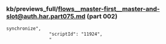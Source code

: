 ### kb/previews_full/flows__master-first__master-and-slot@auth.har.part075.md (part 002)

```md
synchronize",
                "scriptId": "11924",
                "
```

```
